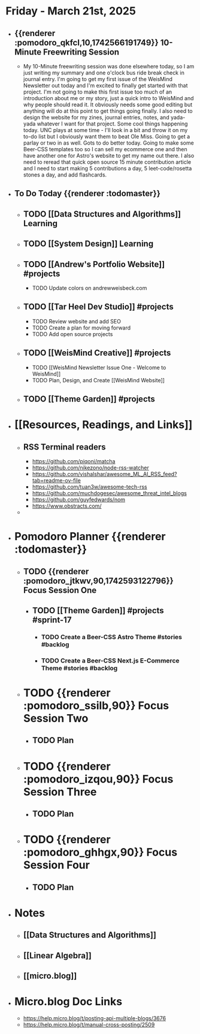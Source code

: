 # Friday - March 21st, 2025
- ## {{renderer :pomodoro_qkfcl,10,1742566191749}}  10-Minute Freewriting Session
	- My 10-Minute freewriting session was done elsewhere today, so I am just writing my summary and one o'clock bus ride break check in journal entry. I'm going to get my first issue of the WeisMind Newsletter out today and I'm excited to finally get started with that project. I'm not going to make this first issue too much of an introduction about me or my story, just a quick intro to WeisMind and why people should read it. It obviously needs some good editing but anything will do at this point to get things going finally. I also need to design the website for my zines, journal entries, notes, and yada-yada whatever I want for that project. Some cool things happening today. UNC plays at some time - I'll look in a bit and throw it on my to-do list but I obviously want them to beat Ole Miss. Going to get a parlay or two in as well. Gots to do better today. Going to make some Beer-CSS templates too so I can sell my ecommerce one and then have another one for Astro's website to get my name out there. I also need to reread that quick open source 15 minute contribution article and I need to start making 5 contributions a day, 5 leet-code/rosetta stones a day, and add flashcards.
- ## To Do Today {{renderer :todomaster}}
	- ## TODO [[Data Structures and Algorithms]] Learning
	- ## TODO [[System Design]] Learning
	- ## TODO [[Andrew's Portfolio Website]] #projects
		- TODO Update colors on andrewweisbeck.com
	- ## TODO [[Tar Heel Dev Studio]] #projects
		- TODO Review website and add SEO
		- TODO Create a plan for moving forward
		- TODO Add open source projects
	- ## TODO [[WeisMind Creative]] #projects
		- TODO [[WeisMind Newsletter Issue One - Welcome to WeisMind]]
		- TODO Plan, Design, and Create [[WeisMind Website]]
	- ## TODO [[Theme Garden]] #projects
- # [[Resources, Readings, and Links]]
	- ## RSS Terminal readers
		- https://github.com/piqoni/matcha
		- https://github.com/nikezono/node-rss-watcher
		- https://github.com/vishalshar/awesome_ML_AI_RSS_feed?tab=readme-ov-file
		- https://github.com/tuan3w/awesome-tech-rss
		- https://github.com/muchdogesec/awesome_threat_intel_blogs
		- https://github.com/guyfedwards/nom
		- https://www.obstracts.com/
	-
- # Pomodoro Planner {{renderer :todomaster}}
	- ## TODO {{renderer :pomodoro_jtkwv,90,1742593122796}}  Focus Session One
		- ## TODO [[Theme Garden]] #projects #sprint-17
			- ### TODO Create a Beer-CSS Astro Theme #stories #backlog
			- ### TODO Create a Beer-CSS Next.js E-Commerce Theme #stories #backlog
	- # TODO {{renderer :pomodoro_ssilb,90}} Focus Session Two
		- ## TODO Plan
	- # TODO {{renderer :pomodoro_izqou,90}} Focus Session Three
		- ## TODO Plan
	- # TODO {{renderer :pomodoro_ghhgx,90}} Focus Session Four
		- ## TODO Plan
- # Notes
	- ## [[Data Structures and Algorithms]]
	- ## [[Linear Algebra]]
	- ## [[micro.blog]]
- # Micro.blog Doc Links
	- https://help.micro.blog/t/posting-api-multiple-blogs/3676
	- https://help.micro.blog/t/manual-cross-posting/2509